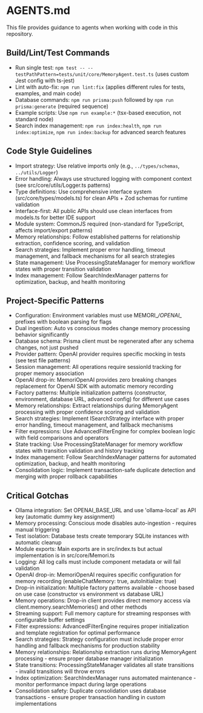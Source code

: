 # AGENTS.md

This file provides guidance to agents when working with code in this repository.

## Build/Lint/Test Commands

- Run single test: `npm test -- --testPathPattern=tests/unit/core/MemoryAgent.test.ts` (uses custom Jest config with ts-jest)
- Lint with auto-fix: `npm run lint:fix` (applies different rules for tests, examples, and main code)
- Database commands: `npm run prisma:push` followed by `npm run prisma:generate` (required sequence)
- Example scripts: Use `npm run example:*` (tsx-based execution, not standard node)
- Search index management: `npm run index:health`, `npm run index:optimize`, `npm run index:backup` for advanced search features

## Code Style Guidelines

- Import strategy: Use relative imports only (e.g., `../types/schemas`, `../utils/Logger`)
- Error handling: Always use structured logging with component context (see src/core/utils/Logger.ts patterns)
- Type definitions: Use comprehensive interface system (src/core/types/models.ts) for clean APIs + Zod schemas for runtime validation
- Interface-first: All public APIs should use clean interfaces from models.ts for better IDE support
- Module system: CommonJS required (non-standard for TypeScript, affects import/export patterns)
- Memory relationships: Follow established patterns for relationship extraction, confidence scoring, and validation
- Search strategies: Implement proper error handling, timeout management, and fallback mechanisms for all search strategies
- State management: Use ProcessingStateManager for memory workflow states with proper transition validation
- Index management: Follow SearchIndexManager patterns for optimization, backup, and health monitoring

## Project-Specific Patterns

- Configuration: Environment variables must use MEMORI_*/OPENAI_* prefixes with boolean parsing for flags
- Dual ingestion: Auto vs conscious modes change memory processing behavior significantly
- Database schema: Prisma client must be regenerated after any schema changes, not just pushed
- Provider pattern: OpenAI provider requires specific mocking in tests (see test file patterns)
- Session management: All operations require sessionId tracking for proper memory association
- OpenAI drop-in: MemoriOpenAI provides zero breaking changes replacement for OpenAI SDK with automatic memory recording
- Factory patterns: Multiple initialization patterns (constructor, environment, database URL, advanced config) for different use cases
- Memory relationships: Extract relationships during MemoryAgent processing with proper confidence scoring and validation
- Search strategies: Implement ISearchStrategy interface with proper error handling, timeout management, and fallback mechanisms
- Filter expressions: Use AdvancedFilterEngine for complex boolean logic with field comparisons and operators
- State tracking: Use ProcessingStateManager for memory workflow states with transition validation and history tracking
- Index management: Follow SearchIndexManager patterns for automated optimization, backup, and health monitoring
- Consolidation logic: Implement transaction-safe duplicate detection and merging with proper rollback capabilities

## Critical Gotchas

- Ollama integration: Set OPENAI_BASE_URL and use 'ollama-local' as API key (automatic dummy key assignment)
- Memory processing: Conscious mode disables auto-ingestion - requires manual triggering
- Test isolation: Database tests create temporary SQLite instances with automatic cleanup
- Module exports: Main exports are in src/index.ts but actual implementation is in src/core/Memori.ts
- Logging: All log calls must include component metadata or will fail validation
- OpenAI drop-in: MemoriOpenAI requires specific configuration for memory recording (enableChatMemory: true, autoInitialize: true)
- Drop-in initialization: Multiple factory patterns available - choose based on use case (constructor vs environment vs database URL)
- Memory operations: Drop-in client provides direct memory access via client.memory.searchMemories() and other methods
- Streaming support: Full memory capture for streaming responses with configurable buffer settings
- Filter expressions: AdvancedFilterEngine requires proper initialization and template registration for optimal performance
- Search strategies: Strategy configuration must include proper error handling and fallback mechanisms for production stability
- Memory relationships: Relationship extraction runs during MemoryAgent processing - ensure proper database manager initialization
- State transitions: ProcessingStateManager validates all state transitions - invalid transitions will throw errors
- Index optimization: SearchIndexManager runs automated maintenance - monitor performance impact during large operations
- Consolidation safety: Duplicate consolidation uses database transactions - ensure proper transaction handling in custom implementations